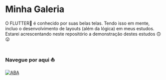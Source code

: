 # Minha Galeria
O FLUTTER💙 é conhecido por suas belas telas. Tendo isso em mente, incluo o desenvolvimento de layouts (além da lógica) em meus estudos. Estarei acrescentando neste repositório a demonstração destes estudos 🙃😛

#
### Navegue por aqui ⛵️

[![ABA](https://img.shields.io/badge/Telas%20-%23323330.svg?&style=for-the-badge&logo=perfil&logoColor=black&color=8f2d56)](https://github.com/VinniciusJesus/flutter_ui_galeria/blob/main/TELAS.md)
#
